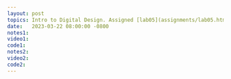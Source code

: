 ```yaml
---
layout: post
topics: Intro to Digital Design. Assigned [lab05](assignments/lab05.html)
date:   2023-03-22 08:00:00 -0800
notes1: 
video1: 
code1:
notes2: 
video2: 
code2:
---
```

